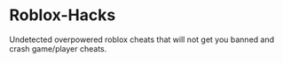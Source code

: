 # Roblox-Hacks
Undetected overpowered roblox cheats that will not get you banned and crash game/player cheats.
